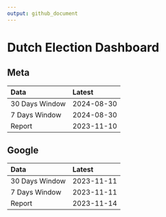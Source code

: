 ```yaml
---
output: github_document
---
```


# Dutch Election Dashboard



## Meta


|Data           |Latest     |
|:--------------|:----------|
|30 Days Window |2024-08-30 |
|7 Days Window  |2024-08-30 |
|Report         |2023-11-10 |

## Google


|Data           |Latest     |
|:--------------|:----------|
|30 Days Window |2023-11-11 |
|7 Days Window  |2023-11-11 |
|Report         |2023-11-14 |
